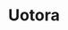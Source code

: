 ---
layout: place
title: "Uotora"
permalink: /new-york/brooklyn/uotora.html
stateAbbr: NY
stateName: New York
cityName: Brooklyn
seo:
  name: "Uotora"
  type: Restaurant
  links: http://uotorabk.com/
description: "Uotora serves delicious sushi in Brooklyn, New York. Try fresh Japanese dishes for a great dining experience. Available for takeout, delivery, and dinner."
place_id: ChIJkVcmgJxbwokRIqAid-4ZjFs
photos:
  - name: >-
      places/ChIJkVcmgJxbwokRIqAid-4ZjFs/photos/AeeoHcIxiXEPReL79fYGZ7-niRlGD6SxqNrZBw60kUDHYosblk0v1G8nWCYLc3EYEW8zgOMDSp6KpTFexEUMYQdDb13fYi3t9qmxt8aHBgc9SthGBkSZ8A1WHdGR3aEFjfZYLGFahN_ooGvjGqYhWnBUQGTidHGpVzT50SR5G4fI5GkUh-BSCiNW9VyKLae5KTo4x1yy1nHy5J85jR-VjGBBTeqQtmv_Om6Cf1AQjFQOx5zumsOvOVRZGteQV2p2j8ZZ1SjXu8CxnQYj7ERV3NSs6jVrabjeUrxmfEnRHgCLgZ_q7km3jc-l_jbChdArHqClv1zlmJOHZcEV76vgbBZbpPY3JZV7_CQTE2WfF-kFZ5iMAB7RlyxpYaOxHcCOBUfi2j9xeeryCm4rib4FAEmAqxnxUM6qVxBxIoHSiAqFaF8
    widthPx: 4080
    heightPx: 3072
    authorAttributions:
      - displayName: EAM Vibing
        uri: https://maps.google.com/maps/contrib/116229455988403294354
        photoUri: >-
          https://lh3.googleusercontent.com/a-/ALV-UjX4fG2pLeYKg5liz5pDDej_sGJp5IFloXotL4Y5JKxH20-rxmSe=s100-p-k-no-mo
    flagContentUri: >-
      https://www.google.com/local/imagery/report/?cb_client=maps_api_places.places_api&image_key=!1e10!2sCIHM0ogKEICAgIDj6aivJQ&hl=en-US
    googleMapsUri: >-
      https://www.google.com/maps/place//data=!3m4!1e2!3m2!1sCIHM0ogKEICAgIDj6aivJQ!2e10!4m2!3m1!1s0x89c25b9c80265791:0x5b8c19ee7722a022
  - name: >-
      places/ChIJkVcmgJxbwokRIqAid-4ZjFs/photos/AeeoHcKC1y5FmszNdOLJAv6PDbiWlTnRjWtOwElBCyQFAjHvNp8AbAAGZu71tPLOyIRfu1byX4AjmHptbs-v7fydgJGlWVrBT4D6bkcVtBI2qOIdIL1O73oqNf2ZHb-qy_QFHIj9nxAxjGwU6hC9xEXNHpJc74Rq0_ca1lwC6A6_YRDQbQrTco_-w1J92or-ACfADZIpXjBvau5VhEQo1EG6EXt2a2LoEHHQ6U9GCAb71uhb2giax6_11-puS3ia5kd3yxAFAyM_C1upQ3X-FacH4I6TxWRx5jotRSe8DYGNMLNsUeY7CKxXQuz3yknpZXuAmLj8QsdkDgjK3yzg1QNvDnYUTdUHjeLmyyscP27T3V8FLfox-Hnu81v3hjzZO_GvJYHgb7Zdlwzf6rmBw1tlHiRAjvstvSI3bL2RaN0nY_Q0ysCI
    widthPx: 4800
    heightPx: 3600
    authorAttributions:
      - displayName: Joshua Touriz
        uri: https://maps.google.com/maps/contrib/116311304640139927276
        photoUri: >-
          https://lh3.googleusercontent.com/a-/ALV-UjXiO71i5T8WtAzH9TSxtUnBc7MWLaPcb4fGpy2tnt5K3wsEW5E=s100-p-k-no-mo
    flagContentUri: >-
      https://www.google.com/local/imagery/report/?cb_client=maps_api_places.places_api&image_key=!1e10!2sCIHM0ogKEICAgIDOnOOAnwE&hl=en-US
    googleMapsUri: >-
      https://www.google.com/maps/place//data=!3m4!1e2!3m2!1sCIHM0ogKEICAgIDOnOOAnwE!2e10!4m2!3m1!1s0x89c25b9c80265791:0x5b8c19ee7722a022
  - name: >-
      places/ChIJkVcmgJxbwokRIqAid-4ZjFs/photos/AeeoHcJe3vJTQdda0NPlG4w_5iHo7ERYd2oWIAvWXxTaSlOZEtWXCp5GoMjxR4wgFTh2kU26b-lzTJpvU-xpR8g_gYJSI6bY6MDEuQKn_0j37pUSJhDJCSXZ6yKa8vhEG0xftt37sQlpTJhRGevQBJ2Hbthj3W4Dvzs1HPQK48EUUNSBthekfAmS2THwU_oJIjEsVaYyacVboMJJtDfMs8DzisrZPSN8_GD05yuHev2y2Kd6gS6Vjggfylytpba1I5ic_YKJehoYOPUdGzwipEX-4swbDEHg59048xH3dwh5uSMxMryljivX-hRls3gQonf0aGi-r4F7Vy8fH2fZDG0oo1m4shzubc_Oe9uFz22FlYz2W7K7_i4k-cXed581EFg96jAtW37Xk8KISqUCECFlYMVj4sAbDQJOgudKSPVupcMsZg
    widthPx: 3000
    heightPx: 4000
    authorAttributions:
      - displayName: 유진
        uri: https://maps.google.com/maps/contrib/110574039566320213856
        photoUri: >-
          https://lh3.googleusercontent.com/a/ACg8ocKJ7C6ooTVsClVbnBzdPKGKnpoggcwv_toaXBiQKLduh7-vEw=s100-p-k-no-mo
    flagContentUri: >-
      https://www.google.com/local/imagery/report/?cb_client=maps_api_places.places_api&image_key=!1e10!2sCIHM0ogKEICAgICLqs7geQ&hl=en-US
    googleMapsUri: >-
      https://www.google.com/maps/place//data=!3m4!1e2!3m2!1sCIHM0ogKEICAgICLqs7geQ!2e10!4m2!3m1!1s0x89c25b9c80265791:0x5b8c19ee7722a022
  - name: >-
      places/ChIJkVcmgJxbwokRIqAid-4ZjFs/photos/AeeoHcLwGa-Y6hseDlNug_2Stp91-e1JMeoYXE9wmwepKut81wd28dJtvC2zFLifwBgVY8Q4fEQztfF4xChMSLSgodg3pFmFV6eVVOFgEjqcHHaapwZe0DwvSpQD8YLlbAo6ANfa9PlB8Ay53dWXtNzBeGwLFni6B15dXvFTG9cm030rPlBVoHwXUBiO_1IuC8abLkpELvbEoE6RKwbZLJCcmr9WnhZbZzftowhoUPiLSQB7q_6MUa0ZX8vdrlw7W1kwi0jO9IPDXXrV693-WC5N3HiIU5dnE6uxNgT1GJ39SlWpT6FK0asK0KgQJFoikedyfCfS38JExctaRUyjomRUgG5gdz_RZgHVMmmxIq7MsUJjdKvvOxttI9OgpkXPsbe0Er82hYIG-YDmAnb-nNSbdcYDn2NMg-CqP__IG0-Qs5kh9Q
    widthPx: 4080
    heightPx: 3072
    authorAttributions:
      - displayName: AD W
        uri: https://maps.google.com/maps/contrib/115088606321397040913
        photoUri: >-
          https://lh3.googleusercontent.com/a/ACg8ocJ9LEwS06-f7KWbAHkhdxZTD55YBwumHJoavI2I7e5jID_z7mY5=s100-p-k-no-mo
    flagContentUri: >-
      https://www.google.com/local/imagery/report/?cb_client=maps_api_places.places_api&image_key=!1e10!2sCIHM0ogKEICAgIC7-P34ZQ&hl=en-US
    googleMapsUri: >-
      https://www.google.com/maps/place//data=!3m4!1e2!3m2!1sCIHM0ogKEICAgIC7-P34ZQ!2e10!4m2!3m1!1s0x89c25b9c80265791:0x5b8c19ee7722a022
  - name: >-
      places/ChIJkVcmgJxbwokRIqAid-4ZjFs/photos/AeeoHcK57AZjE9HLIQZiHJU5NfD1TBs6lDXpj0WyjS8wyNrfr6J9T-0MfWYUUAXz1qQtqlxB6vyDfignSczYQWMr0UFHXQ17_REVB2wzVS6rEuW-URE2ShHFLWUHmf-g3O_OCyREgYHP7R1--33olFCIvvYOjoZDSWT3JE7oxunX7ssWIl2nBE8g5lNfHpiYo8XYQk_Kj7ZE1cglQlwu3Y8jHbdn51TJD9ELaGIOBIUUXxZ9PRqwM93IEX8qOwapsoPVkwIbH3E7CIJ2goAdVisnfuowOkq2KmEW_ciMdqayd2PpuJxOqnfaw3q8kjXVsv508LoC1TcaofeNb7oUTs8Tuy40MA101vsme_oKSyHmAlKtmPQO04xaoNpXIfd10pQYb9ToL_eid3Au7hBnFgKyL_A8p2g-uKa8ig_CVyD1sTusOrGf
    widthPx: 4032
    heightPx: 3024
    authorAttributions:
      - displayName: Erin Hwang
        uri: https://maps.google.com/maps/contrib/105701907704493503712
        photoUri: >-
          https://lh3.googleusercontent.com/a-/ALV-UjWfgTjF05-daLexhfOjQEtRF0DwIva-NYSeMVAfZ3QJzMXA6kIM=s100-p-k-no-mo
    flagContentUri: >-
      https://www.google.com/local/imagery/report/?cb_client=maps_api_places.places_api&image_key=!1e10!2sCIHM0ogKEICAgIDOgcG9iwE&hl=en-US
    googleMapsUri: >-
      https://www.google.com/maps/place//data=!3m4!1e2!3m2!1sCIHM0ogKEICAgIDOgcG9iwE!2e10!4m2!3m1!1s0x89c25b9c80265791:0x5b8c19ee7722a022
  - name: >-
      places/ChIJkVcmgJxbwokRIqAid-4ZjFs/photos/AeeoHcJBLUYehRLPequp9BfZ6EKLtzXixVfnKeQdTX7Vd_3d5oyhT2BGsps0m3_LrYsfzX1CCJ7G68we2zybddsVCdQW4oBWGnJAPh-uTIntzPjCoASInhPolxEWi2JSLso4Ws5VJAytf0_P5FVJBO4WsW_nbt1WTRwGz9lE2FqZ7zkyJ0OACtLSB92gmDr2rDQPSugF-GSulFpCFacs-4F5NxsSTv1YL7ydvYfCUaOvIo4qCEl6L9rDovrNerc4lLRWh4kUXSDsMh38weLP5OIBHnpfRq5UyqSelGO6LVpX490r1JmND0CrMQbmxlbLS_YNd7oZq58pPqP2kfVxjCcLOXOOpozBXx6MwYMEWN_fbfD_T-hKHgzKkS3dpx3O0nRj4GVqKaKs-JBqlRlBOJk0J0UrJ1kUQVJaVSarcTqrKBH5sVnQ
    widthPx: 3000
    heightPx: 4000
    authorAttributions:
      - displayName: 유진
        uri: https://maps.google.com/maps/contrib/110574039566320213856
        photoUri: >-
          https://lh3.googleusercontent.com/a/ACg8ocKJ7C6ooTVsClVbnBzdPKGKnpoggcwv_toaXBiQKLduh7-vEw=s100-p-k-no-mo
    flagContentUri: >-
      https://www.google.com/local/imagery/report/?cb_client=maps_api_places.places_api&image_key=!1e10!2sCIHM0ogKEICAgICLqs7guQE&hl=en-US
    googleMapsUri: >-
      https://www.google.com/maps/place//data=!3m4!1e2!3m2!1sCIHM0ogKEICAgICLqs7guQE!2e10!4m2!3m1!1s0x89c25b9c80265791:0x5b8c19ee7722a022
  - name: >-
      places/ChIJkVcmgJxbwokRIqAid-4ZjFs/photos/AeeoHcIqg2rzD-AtPeC39RFy5zd3EACnt1nFWeVh13MGQvNI4ZZMFkJCE3x50RbYvi3uP2H09NVMrl2JUKjIbH-mF0mOB8D9dyTEEd3oIiGFnTbPc4EEUQFU2saQeaEcT7gYWN5jO5VwEw-wvZhwJIWCkTxelgFdcKVZpr6kyeCJAkDgyFEi5Y06IDT9vJILdq92GnyUgNgRMvg9au2k1M0XX5tS_-UIl2Wlw2XoBxnjiYtkVzME2W6EiV_V2o5HaMMUj8hxn57NiXO_4tOSngv_HS9HhFOsV1WsJMcRoMrmRjkeX4An-OyuLxcvWDxO-Ec5mSBPvocQ04NEWB47ZeSUdE64zvwhl7PZt3jhKA__zcg-GLxr2WWNI9rcCiwWW5kHkxR2J8mGDcKYEDV5gEEqYdhkwl4JWoTq3KyMlm0mpNC-0ch6
    widthPx: 4080
    heightPx: 3072
    authorAttributions:
      - displayName: AD W
        uri: https://maps.google.com/maps/contrib/115088606321397040913
        photoUri: >-
          https://lh3.googleusercontent.com/a/ACg8ocJ9LEwS06-f7KWbAHkhdxZTD55YBwumHJoavI2I7e5jID_z7mY5=s100-p-k-no-mo
    flagContentUri: >-
      https://www.google.com/local/imagery/report/?cb_client=maps_api_places.places_api&image_key=!1e10!2sCIHM0ogKEICAgIC7-P345QE&hl=en-US
    googleMapsUri: >-
      https://www.google.com/maps/place//data=!3m4!1e2!3m2!1sCIHM0ogKEICAgIC7-P345QE!2e10!4m2!3m1!1s0x89c25b9c80265791:0x5b8c19ee7722a022
  - name: >-
      places/ChIJkVcmgJxbwokRIqAid-4ZjFs/photos/AeeoHcIwfrM0VFjsD67du633pwfVnSqEkgPcZDlcYrWpyNiJ67Lr_4SP6s9HiG-oVIXHPwTbatCjihL2g1QWYlh4-rla2Ca-Kp7a3Bu40E3_D7Jcg87_e500mHr1MhJrdWAalkx7M201sLhhIqeGAvG3k94xIbsEgwVLF-w-AebzrqqONPpAId5ZtwUC4IE6ZfwQKdaCQS4_AcwP6Cn0U7f0JmSFm2rp57ABaamIDNeKnyXA21WsSl0Qfd1mhCSH9AEzIUyYqaRMoZX-PI993Xo5YpTeKmOupHHfrm6fdX1v02OUR63wnmu_UVx3ptUkSxtZ20ccJQyt7Axf3_vb5FaLv6PER8RBFDJVOi60yqZyhcyWfqkwvcogcGr_KFe52wO7fB_NNTCvB1DCQQdVJFlyEqlgC6imPbe4lAHH2DZM9Elp_VDb
    widthPx: 3024
    heightPx: 4032
    authorAttributions:
      - displayName: Erin Hwang
        uri: https://maps.google.com/maps/contrib/105701907704493503712
        photoUri: >-
          https://lh3.googleusercontent.com/a-/ALV-UjWfgTjF05-daLexhfOjQEtRF0DwIva-NYSeMVAfZ3QJzMXA6kIM=s100-p-k-no-mo
    flagContentUri: >-
      https://www.google.com/local/imagery/report/?cb_client=maps_api_places.places_api&image_key=!1e10!2sCIHM0ogKEICAgIDOgcG92wE&hl=en-US
    googleMapsUri: >-
      https://www.google.com/maps/place//data=!3m4!1e2!3m2!1sCIHM0ogKEICAgIDOgcG92wE!2e10!4m2!3m1!1s0x89c25b9c80265791:0x5b8c19ee7722a022
  - name: >-
      places/ChIJkVcmgJxbwokRIqAid-4ZjFs/photos/AeeoHcLVCKbkiiNj3cmQ5usiykK7TnpgN7F6Jae5ZTMZvqsOTH7KAxrMIIFram_Nvdqu_ft_QO6Bzs_1tKDpyeB9AqSdWAsnUucMzJn5TijydkmP66FtQIp_n791nxZLX_pfS-yCgPqWVyyjTtekuTK-boI4ixlN9RDkY1zsR2xcFVK0VbkLrDxrM1lZDI1TphglRRAj-vO7xw8tqKCG1RGs2w-dNIGfATQYtjCUo5P1V7eg0pVZGeD8wFCUgO0sy8eS7vqSNFZBOp_GBx3v0zg4IVB4pjdUs8Q0ArD5SmjVQVCSIUk0fxDnVRntRJPXH6ZriS9hMaXZ1FwnrpNL9BsSY_7CkW9ExfUEaQoMXx5rlSj3zPWVst3wFxOjfgeMXTbZFZtTOAa7kfQ28MM03pLzm4aF52WRZpcL_P6egc_2fDDLdgPA
    widthPx: 4080
    heightPx: 3072
    authorAttributions:
      - displayName: AD W
        uri: https://maps.google.com/maps/contrib/115088606321397040913
        photoUri: >-
          https://lh3.googleusercontent.com/a/ACg8ocJ9LEwS06-f7KWbAHkhdxZTD55YBwumHJoavI2I7e5jID_z7mY5=s100-p-k-no-mo
    flagContentUri: >-
      https://www.google.com/local/imagery/report/?cb_client=maps_api_places.places_api&image_key=!1e10!2sCIHM0ogKEICAgIC7-P34-QE&hl=en-US
    googleMapsUri: >-
      https://www.google.com/maps/place//data=!3m4!1e2!3m2!1sCIHM0ogKEICAgIC7-P34-QE!2e10!4m2!3m1!1s0x89c25b9c80265791:0x5b8c19ee7722a022
  - name: >-
      places/ChIJkVcmgJxbwokRIqAid-4ZjFs/photos/AeeoHcL03VZZz2Qcuy1pKxuHsjZF2_rTnBsYjf64e0wC2nc2lEDraip5f_585d6-XuhC-hWD4sr5DdCnRdeGsDTPyJIdwFWuD2-CRBHSd9CLXDmroc-03Lu0cs9Nw372CsG4Dr6TUJ0lrAzZVkoLYVpiFCh5wM4OfYl7MR1KRZw2IBtDyx3jCYtJIwOTwdopPDfxsKPtDf7IULX4fNfjSJoRSdcYJDUyF9jQNmsXmquM-ePfVrKeZvM2XOYRtSWNyc7hRcZJv_TPZowzlrLBHDjHGz8N0BkyUSUshdOOKwG6f0URjuE1i-YFGrz6PBfq7wvYsHT6hSr8koVBH2k3Di9ICYS5DDe3rHydsCE7hwjA-oKFKDs6ZQ_d5YpEWRzqsZXBHy4d4a0ZtBYd6NGEQmV1uyUDshTPZfkTmzjyHHNBZJuZmg
    widthPx: 3024
    heightPx: 4032
    authorAttributions:
      - displayName: Emily
        uri: https://maps.google.com/maps/contrib/110940831897834395163
        photoUri: >-
          https://lh3.googleusercontent.com/a-/ALV-UjUZbGj74HoNehQDrPgolM0RmXhLnqFwrifaSdYFu4uT7jUVTMmI=s100-p-k-no-mo
    flagContentUri: >-
      https://www.google.com/local/imagery/report/?cb_client=maps_api_places.places_api&image_key=!1e10!2sCIHM0ogKEICAgIDK54CYBQ&hl=en-US
    googleMapsUri: >-
      https://www.google.com/maps/place//data=!3m4!1e2!3m2!1sCIHM0ogKEICAgIDK54CYBQ!2e10!4m2!3m1!1s0x89c25b9c80265791:0x5b8c19ee7722a022
address: 1075 Bergen St, Brooklyn, NY 11216, USA
street: 1075 Bergen St
city: Brooklyn
state: NY
zip: '11216'
country: USA
neighborhood: Crown Heights
latitude: '40.676331'
longitude: '-73.950512'
accessibility_options:
  wheelchairAccessibleParking: false
  wheelchairAccessibleEntrance: true
business_status: OPERATIONAL
name: Uotora
google_maps_links:
  directionsUri: >-
    https://www.google.com/maps/dir//''/data=!4m7!4m6!1m1!4e2!1m2!1m1!1s0x89c25b9c80265791:0x5b8c19ee7722a022!3e0
  placeUri: https://maps.google.com/?cid=6596676066182602786
  writeAReviewUri: >-
    https://www.google.com/maps/place//data=!4m3!3m2!1s0x89c25b9c80265791:0x5b8c19ee7722a022!12e1
  reviewsUri: >-
    https://www.google.com/maps/place//data=!4m4!3m3!1s0x89c25b9c80265791:0x5b8c19ee7722a022!9m1!1b1
  photosUri: >-
    https://www.google.com/maps/place//data=!4m3!3m2!1s0x89c25b9c80265791:0x5b8c19ee7722a022!10e5
primary_type: Sushi Restaurant
opening_hours:
  regular: null
  current: null
secondary_opening_hours:
  regular:
    weekdayDescriptions: null
    type: null
  current:
    weekdayDescriptions: null
    type: null
phone: (718) 513-0724
price_level: null
price_range: $100 &ndash; & up
rating: '4.6'
rating_count: 273
website: http://uotorabk.com/
reviews:
  - name: >-
      places/ChIJkVcmgJxbwokRIqAid-4ZjFs/reviews/ChZDSUhNMG9nS0VJQ0FnSUQ3bWN5alJnEAE
    relativePublishTimeDescription: 7 months ago
    rating: 5
    text:
      text: >-
        One of the best omakase experiences I’ve ever had. The restaurant had a
        quiet but authentic feeling atmosphere. Highly recommend and will
        definitely be coming back again
      languageCode: en
    originalText:
      text: >-
        One of the best omakase experiences I’ve ever had. The restaurant had a
        quiet but authentic feeling atmosphere. Highly recommend and will
        definitely be coming back again
      languageCode: en
    authorAttribution:
      displayName: Anthony Chang
      uri: https://www.google.com/maps/contrib/108605023972810415510/reviews
      photoUri: >-
        https://lh3.googleusercontent.com/a-/ALV-UjU-X6KSDmtdFtCUg47V9oDwiuTFXMH0feUpCZ3OB3mLJoVCN76D=s128-c0x00000000-cc-rp-mo-ba3
    publishTime: '2024-08-25T21:59:06.277574Z'
    flagContentUri: >-
      https://www.google.com/local/review/rap/report?postId=ChZDSUhNMG9nS0VJQ0FnSUQ3bWN5alJnEAE&d=17924085&t=1
    googleMapsUri: >-
      https://www.google.com/maps/reviews/data=!4m6!14m5!1m4!2m3!1sChZDSUhNMG9nS0VJQ0FnSUQ3bWN5alJnEAE!2m1!1s0x89c25b9c80265791:0x5b8c19ee7722a022
  - name: >-
      places/ChIJkVcmgJxbwokRIqAid-4ZjFs/reviews/ChZDSUhNMG9nS0VJQ0FnSUM3LUwzc1BBEAE
    relativePublishTimeDescription: 8 months ago
    rating: 5
    text:
      text: >-
        Great casual omakase experience


        Bae surprised me with dinner- I thought we were just gonna pop into a
        place that had oysters bc I was craving them.


        Got the sushi omakase, 2 different sake carafes, and an extra oyster


        The oysters were 15/10. So creamy and flavorful. Not super cold as most
        Western style oysters, which allowed the flavor really shine. The soft
        shell crab was also perfect.


        As others have shared, the omakase arrives in flights, which isn't
        horrible but I see what people mean about not getting the freshest piece
        of each round. I think a bit of wasabi was added between the fish and
        rice of some pieces, which took away from the experience of the fish in
        my opinion. Still, it was very delicious.


        The miso soup service at the end of the meal arrived in a perfect cup
        for sipping. The tiny clams were a pleasant surprise that elevated the
        mild soup. Now I want all my miso soup with clams!


        The staff was all very friendly, professional, and knowledgeable about
        the menu.


        Would return to try their other non-omakase menu items.
      languageCode: en
    originalText:
      text: >-
        Great casual omakase experience


        Bae surprised me with dinner- I thought we were just gonna pop into a
        place that had oysters bc I was craving them.


        Got the sushi omakase, 2 different sake carafes, and an extra oyster


        The oysters were 15/10. So creamy and flavorful. Not super cold as most
        Western style oysters, which allowed the flavor really shine. The soft
        shell crab was also perfect.


        As others have shared, the omakase arrives in flights, which isn't
        horrible but I see what people mean about not getting the freshest piece
        of each round. I think a bit of wasabi was added between the fish and
        rice of some pieces, which took away from the experience of the fish in
        my opinion. Still, it was very delicious.


        The miso soup service at the end of the meal arrived in a perfect cup
        for sipping. The tiny clams were a pleasant surprise that elevated the
        mild soup. Now I want all my miso soup with clams!


        The staff was all very friendly, professional, and knowledgeable about
        the menu.


        Would return to try their other non-omakase menu items.
      languageCode: en
    authorAttribution:
      displayName: AD W
      uri: https://www.google.com/maps/contrib/115088606321397040913/reviews
      photoUri: >-
        https://lh3.googleusercontent.com/a/ACg8ocJ9LEwS06-f7KWbAHkhdxZTD55YBwumHJoavI2I7e5jID_z7mY5=s128-c0x00000000-cc-rp-mo-ba4
    publishTime: '2024-08-12T12:25:52.986570Z'
    flagContentUri: >-
      https://www.google.com/local/review/rap/report?postId=ChZDSUhNMG9nS0VJQ0FnSUM3LUwzc1BBEAE&d=17924085&t=1
    googleMapsUri: >-
      https://www.google.com/maps/reviews/data=!4m6!14m5!1m4!2m3!1sChZDSUhNMG9nS0VJQ0FnSUM3LUwzc1BBEAE!2m1!1s0x89c25b9c80265791:0x5b8c19ee7722a022
  - name: >-
      places/ChIJkVcmgJxbwokRIqAid-4ZjFs/reviews/ChdDSUhNMG9nS0VJQ0FnSUNMcXM3ZzZRRRAB
    relativePublishTimeDescription: 9 months ago
    rating: 5
    text:
      text: >-
        Very nice omakase experience. The place is compact but neat. Sushi was
        delicious. I recommend adding ootoro for an additional piece.
      languageCode: en
    originalText:
      text: >-
        Very nice omakase experience. The place is compact but neat. Sushi was
        delicious. I recommend adding ootoro for an additional piece.
      languageCode: en
    authorAttribution:
      displayName: 유진
      uri: https://www.google.com/maps/contrib/110574039566320213856/reviews
      photoUri: >-
        https://lh3.googleusercontent.com/a/ACg8ocKJ7C6ooTVsClVbnBzdPKGKnpoggcwv_toaXBiQKLduh7-vEw=s128-c0x00000000-cc-rp-mo
    publishTime: '2024-06-18T00:32:27.090153Z'
    flagContentUri: >-
      https://www.google.com/local/review/rap/report?postId=ChdDSUhNMG9nS0VJQ0FnSUNMcXM3ZzZRRRAB&d=17924085&t=1
    googleMapsUri: >-
      https://www.google.com/maps/reviews/data=!4m6!14m5!1m4!2m3!1sChdDSUhNMG9nS0VJQ0FnSUNMcXM3ZzZRRRAB!2m1!1s0x89c25b9c80265791:0x5b8c19ee7722a022
  - name: >-
      places/ChIJkVcmgJxbwokRIqAid-4ZjFs/reviews/ChdDSUhNMG9nS0VJQ0FnTURBaE9ISjNnRRAB
    relativePublishTimeDescription: 2 months ago
    rating: 4
    text:
      text: >-
        I lived right next door to Uotora for three years and finally decided to
        try it. This was my first omakase and they were super accommodating to
        my many allergies (shellfish and carrots), which made me feel completely
        at ease and able to fully enjoy the meal.


        Beyond the amazing food, I loved the atmosphere of the space—intimate
        and welcoming. Each time the chef presented a new piece, they shared
        where the fish was from, which added such a special touch to the
        experience.


        If you’re looking for a top-tier omakase with warm hospitality and
        incredible food, Uotora is a must.
      languageCode: en
    originalText:
      text: >-
        I lived right next door to Uotora for three years and finally decided to
        try it. This was my first omakase and they were super accommodating to
        my many allergies (shellfish and carrots), which made me feel completely
        at ease and able to fully enjoy the meal.


        Beyond the amazing food, I loved the atmosphere of the space—intimate
        and welcoming. Each time the chef presented a new piece, they shared
        where the fish was from, which added such a special touch to the
        experience.


        If you’re looking for a top-tier omakase with warm hospitality and
        incredible food, Uotora is a must.
      languageCode: en
    authorAttribution:
      displayName: Estee Daveed
      uri: https://www.google.com/maps/contrib/109353871033883685379/reviews
      photoUri: >-
        https://lh3.googleusercontent.com/a-/ALV-UjXmX4crN0thHqjZQiIPSpboVoPIx9IkGsWITrok0PsOBtJm4GRg=s128-c0x00000000-cc-rp-mo-ba2
    publishTime: '2025-02-07T00:29:16.228108Z'
    flagContentUri: >-
      https://www.google.com/local/review/rap/report?postId=ChdDSUhNMG9nS0VJQ0FnTURBaE9ISjNnRRAB&d=17924085&t=1
    googleMapsUri: >-
      https://www.google.com/maps/reviews/data=!4m6!14m5!1m4!2m3!1sChdDSUhNMG9nS0VJQ0FnTURBaE9ISjNnRRAB!2m1!1s0x89c25b9c80265791:0x5b8c19ee7722a022
  - name: >-
      places/ChIJkVcmgJxbwokRIqAid-4ZjFs/reviews/ChZDSUhNMG9nS0VJQ0FnTUN3OGNxS1V3EAE
    relativePublishTimeDescription: 3 weeks ago
    rating: 1
    text:
      text: >-
        Walked in for our omakase reservation and it smelled like a sorority
        house with the AC out for 3 days in the summer. Straight up fish market.
        very off putting and big red flag for the freshness of the fish. Astoria
        Seafood has all of their fish on ice right by where everyone eats and
        there is no smell at all. Never been to an omakase restaurant that
        reeked like a lake with hypoxia
      languageCode: en
    originalText:
      text: >-
        Walked in for our omakase reservation and it smelled like a sorority
        house with the AC out for 3 days in the summer. Straight up fish market.
        very off putting and big red flag for the freshness of the fish. Astoria
        Seafood has all of their fish on ice right by where everyone eats and
        there is no smell at all. Never been to an omakase restaurant that
        reeked like a lake with hypoxia
      languageCode: en
    authorAttribution:
      displayName: Trey Swan
      uri: https://www.google.com/maps/contrib/102483885333171156097/reviews
      photoUri: >-
        https://lh3.googleusercontent.com/a/ACg8ocJMeLXQ4iGyznYYydpl6_wPXSZCmf9_YMFLg431968NcCPjEw=s128-c0x00000000-cc-rp-mo
    publishTime: '2025-03-19T15:18:00.290285Z'
    flagContentUri: >-
      https://www.google.com/local/review/rap/report?postId=ChZDSUhNMG9nS0VJQ0FnTUN3OGNxS1V3EAE&d=17924085&t=1
    googleMapsUri: >-
      https://www.google.com/maps/reviews/data=!4m6!14m5!1m4!2m3!1sChZDSUhNMG9nS0VJQ0FnTUN3OGNxS1V3EAE!2m1!1s0x89c25b9c80265791:0x5b8c19ee7722a022
parking_options:
  valetParking: false
payment_options:
  acceptsCreditCards: true
  acceptsDebitCards: true
  acceptsCashOnly: false
  acceptsNfc: true
allow_dogs: null
curbside_pickup: null
delivery: true
dine_in: true
good_for_children: false
good_for_groups: true
good_for_sports: false
live_music: false
menu_for_children: false
outdoor_seating: false
reservable: true
restroom: true
serves_beer: true
serves_breakfast: false
serves_brunch: null
serves_cocktails: null
serves_coffee: false
serves_dinner: true
serves_dessert: true
serves_lunch: null
serves_vegetarian_food: true
serves_wine: true
takeout: true
summary: null

---